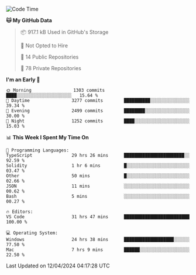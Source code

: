 <!--START_SECTION:waka-->
![Code Time](http://img.shields.io/badge/Code%20Time-5%2C517%20hrs%2022%20mins-blue)

**🐱 My GitHub Data** 

> 📦 917.1 kB Used in GitHub's Storage 
 > 
> 🚫 Not Opted to Hire
 > 
> 📜 14 Public Repositories 
 > 
> 🔑 78 Private Repositories 
 > 
**I'm an Early 🐤** 

```text
🌞 Morning                1303 commits        ████░░░░░░░░░░░░░░░░░░░░░   15.64 % 
🌆 Daytime                3277 commits        ██████████░░░░░░░░░░░░░░░   39.34 % 
🌃 Evening                2499 commits        ████████░░░░░░░░░░░░░░░░░   30.00 % 
🌙 Night                  1252 commits        ████░░░░░░░░░░░░░░░░░░░░░   15.03 % 
```


📊 **This Week I Spent My Time On** 

```text
💬 Programming Languages: 
TypeScript               29 hrs 26 mins      ███████████████████████░░   92.59 % 
Solidity                 1 hr 6 mins         █░░░░░░░░░░░░░░░░░░░░░░░░   03.47 % 
Other                    50 mins             █░░░░░░░░░░░░░░░░░░░░░░░░   02.66 % 
JSON                     11 mins             ░░░░░░░░░░░░░░░░░░░░░░░░░   00.62 % 
Bash                     5 mins              ░░░░░░░░░░░░░░░░░░░░░░░░░   00.27 % 

🔥 Editors: 
VS Code                  31 hrs 47 mins      █████████████████████████   100.00 % 

💻 Operating System: 
Windows                  24 hrs 38 mins      ███████████████████░░░░░░   77.50 % 
Mac                      7 hrs 9 mins        ██████░░░░░░░░░░░░░░░░░░░   22.50 % 
```


 Last Updated on 12/04/2024 04:17:28 UTC
<!--END_SECTION:waka-->

